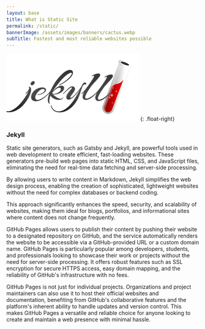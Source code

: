 ```yaml
---
layout: base
title: What is Static Site
permalink: /static/
bannerImage: /assets/images/banners/cactus.webp
subTitle: Fastest and most reliable websites possible
---
```


![Jekyll](/assets/images/jekyll.png){: .float-right}
### Jekyll
Static site generators, such as Gatsby and Jekyll, are powerful tools used in web development to create efficient, fast-loading websites. These generators pre-build web pages into static HTML, CSS, and JavaScript files, eliminating the need for real-time data fetching and server-side processing. 

By allowing users to write content in Markdown, Jekyll simplifies the web design process, enabling the creation of sophisticated, lightweight websites without the need for complex databases or backend coding.

This approach significantly enhances the speed, security, and scalability of websites, making them ideal for blogs, portfolios, and informational sites where content does not change frequently.

GitHub Pages allows users to publish their content by pushing their website to a designated repository on GitHub, and the service automatically renders the website to be accessible via a GitHub-provided URL or a custom domain name. GitHub Pages is particularly popular among developers, students, and professionals looking to showcase their work or projects without the need for server-side processing. It offers robust features such as SSL encryption for secure HTTPS access, easy domain mapping, and the reliability of GitHub's infrastructure with no fees.

GitHub Pages is not just for individual projects. Organizations and project maintainers can also use it to host their official websites and documentation, benefiting from GitHub's collaborative features and the platform's inherent ability to handle updates and version control. This makes GitHub Pages a versatile and reliable choice for anyone looking to create and maintain a web presence with minimal hassle.